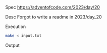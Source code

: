 Spec https://adventofcode.com/2023/day/20

Desc Forgot to write a readme in 2023/day_20

Execution

```bash
make < input.txt
```

Output

```
```

